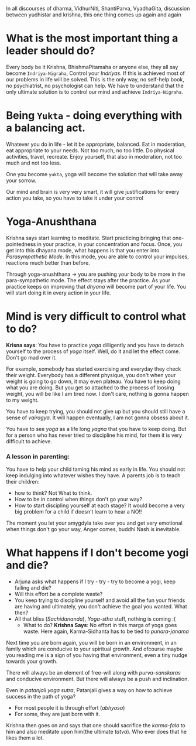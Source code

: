 In all discourses of dharma, VidhurNiti, ShantiParva, VyadhaGita, discussion between yudhistar and krishna, this one thing comes up again and again 

# What is the most important thing a leader should do? 

Every body be it Krishna, BhishmaPitamaha or anyone else, they all say become `Indriya-Nigraha`, Control your *Indriyas*. If this is achieved most of our problems in life will be solved.
This is the only way, no self-help book, no psychiatrist, no psychologist can help. We have to understand that the only ultimate solution is to control our mind and achieve `Indriya-Nigraha`. 


# Being `Yukta` - doing everything with a balancing act. 

Whatever you do in life - let it be appropriate, balanced. Eat in moderation, eat appropriate to your needs. Not too much, no too little. Do physical activities, travel, recreate. Enjoy yourself, that also in moderation, not too much and not too less. 

One you become `yukta`, yoga will become the solution that will take away your sorrow. 

Our mind and brain is very very smart, it will give justifications for every action you take, so you have to take it under your control 

# Yoga-Anushthana
Krishna says start learning to meditate. Start practicing bringing that one-pointedness in your practice, in your concentration and focus. Once, you get into this dhayana mode, what happens is that you enter into *Parasympathetic Mode*. In this mode, you are able to control your impulses, reactions much better than before. 

Through yoga-anushthana -> you are pushing your body to be more in the para-sympathetic mode. The effect stays after the practice. As your practice keeps on improving that *dhyana* will become part of your life. You will start doing it in every action in your life. 


# Mind is very difficult to control what to do? 
**Krisna says**: 
You have to practice *yoga* dilligently and you have to detach yourself to the process of *yoga* itself. Well, do it and let the effect come. Don't go mad over it. 

For example, somebody has started exercising and everyday they check their weight. Everybody has a different physique, you don't when your weight is going to go down, it may even plateau. You have to keep doing what you are doing. But you get so attached to the process of loosing weight, you will be like I am tired now. I don't care, nothing is gonna happen to my weight. 

You have to keep trying, you should not give up but you should still have a sense of *vairagya*. It will happen eventually, I am not gonna obsess about it. 

You have to see *yoga* as a life long *yagna* that you have to keep doing. But for a person who has never tried to discipline his mind, for them it is very difficult to achieve. 

### A lesson in parenting: 
You have to help your child taming his mind as early in life. You should not keep indulging into whatever wishes they have. A parents job is to teach their children:
- how to think? Not What to think. 
- How to be in control when things don't go your way?
- How to start discipling yourself at each stage? 
It would become a very big problem for a child if doesn't learn to hear a NO!!

The moment you let your amygdyla take over you and get very emotional when things don't go your way, Anger comes, buddhi Nash is inevitable. 


# What happens if I don't become yogi and die? 
- Arjuna asks what happens if I try - try - try to become a yogi, keep failing and die? 
- Will this effort be a complete waste? 
- You keep trying to discipline yourself and avoid all the fun your friends are having and ultimately, you don't achieve the goal you wanted. What then? 
- All that bliss (*Sachidananda*), *Yoga-stha* stuff, nothing is coming :(
	- What to do? 
**Krishna Says**: 
No effort in this marga of yoga goes waste. Here again, Karma-Sidhanta has to be tied to *punara-janama*

Next time you are born again, you will be born in an environment, in an family which are conducive to your spiritual growth. And ofcourse maybe you reading me is a sign of you having that environment, even a tiny nudge towards your growth. 

There will always be an element of free-will along with *purva-sanskaras* and conducive environment. But there will always be a push and inclination. 

Even in *patanjali yoga sutra*, Patanjali gives a way on how to achieve success in the path of yoga? 
- For most people it is through effort (*abhyasa*)
- For some, they are just born with it. 

Krishna then goes on and says that one should sacrifice the *karma-fala* to him and also meditate upon him(the ultimate *tatva*).  Who ever does that he likes them a lot. 

